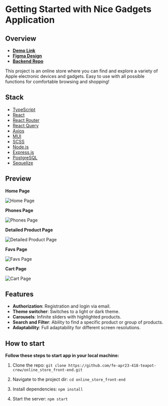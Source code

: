 #  Getting Started with Nice Gadgets Application

## Overview
* [**Demo Link**](https://fe-apr23-418-teapot-crew.github.io/online_store_front-end/#)
* [**Figma Design**](https://www.figma.com/file/FRxncC4lfyhs6og1L6FGEU/Phone-catalog-%28V2%29-Rounded-Style-2?type=design&node-id=0-1&mode=design) 
* [**Backend Repo**](https://github.com/fe-apr23-418-teapot-crew/online_store_back-end)


This project is an online store where you can find and explore a variety of Apple electronic devices and gadgets. Easy to use with all possible functions for comfortable browsing and shopping!

## Stack

 - [TypeScript](https://www.typescriptlang.org/)
-   [React](https://reactjs.org/)
-   [React Router](https://reactrouter.com/)
- [React Query](https://tanstack.com/query/v3/docs/react/overview)
- [Axios](https://axios-http.com/docs/intro)
- [MUI](https://mui.com/)
- [SCSS](https://sass-lang.com/)
-   [Node.js](https://nodejs.org/)
-   [Express.js](https://expressjs.com/)
-   [PostgreSQL](https://www.postgresql.org/)
-   [Sequelize](https://sequelize.org/)

## Preview
**Home Page**

 ![Home Page](https://github.com/fe-apr23-418-teapot-crew/online_store_front-end/assets/76702178/154a3b60-d554-4430-a3ad-6b89f1c2bfa7)

**Phones Page**

![Phones Page](https://github.com/fe-apr23-418-teapot-crew/online_store_front-end/assets/76702178/1fd036a7-f84d-4eff-9f20-452cdd40140e)

**Detailed Product Page**

![Detailed Product Page](https://github.com/fe-apr23-418-teapot-crew/online_store_front-end/assets/76702178/4123add3-c0f0-4869-bd42-8bd2f48bb760)

**Favs Page**

![Favs Page](https://github.com/fe-apr23-418-teapot-crew/online_store_front-end/assets/76702178/705531aa-63ab-4c45-a489-9767cf93c34e)

**Cart Page**

![Cart Page](https://github.com/fe-apr23-418-teapot-crew/online_store_front-end/assets/76702178/6c29a6a1-b1e4-4cdb-ad39-f23d30c99824)




## Features

- **Authorization**: Registration and login via email.
- **Theme switcher**: Switches to a light or dark theme.
- **Carousels**: Infinite sliders with highlighted products.
- **Search and Filter**: Ability to find a specific product or group of products.
- **Adaptability**: Full adaptability for different screen resolutions.
    
## How to start

**Follow these steps to start app in your local machine:**

1.  Clone the repo:
    `git clone https://github.com/fe-apr23-418-teapot-crew/online_store_front-end.git`
    
2.  Navigate to the project dir:
     `cd online_store_front-end`

3.  Install dependencies:
    `npm install`
    
 4.  Start the server:
    `npm start`
